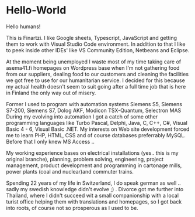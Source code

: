 # Hello-World
Hello humans!

This is Finartzi. I like Google sheets, Typescript, JavaScript and getting them to work with Visual Studio Code environment. 
In addition to that I like to peek inside other IDEs' like VS Community Edition, Netbeans and Eclipse.

At the moment being unemployed I waste most of my time taking care of asema41.fi homepages on Wordpress base when I'm not gathering food from our suppliers, dealing food to our customers and cleaning the facilities we got free to use for our humanitarian service. I decided for this because my actual health doesn't seem to suit going after a full time job that is here in Finland the only way out of misery.

Former I used to program with automation systems Siemens S5, Siemens S7-200, Siemens S7, Dolog AKF, Modicon TSX-Quantum, Selectron MAS 
During my evolving into automation I got a catch of some other programming languages like Turbo Pascal, Delphi, Java, C, C++, C#, Visual Basic 4 - 6, Visual Basic .NET. My interests on Web site development forced me to learn PHP, HTML, CSS and of course databases preferrably MySQL. Before that I only knew MS Access ..

My working experience bases on electrical installations (yes.. this is my original branche), planning, problem solving, engineering, project management, product development and programming in cartonage mills, power plants (coal and nuclear)and commuter trains. 

Spending 22 years of my life in Switzerland, I do speak german as well .. sadly my swedish knowledge didn't evolve ;) . Divorce got me further into Thailand, where I didn't succeed wit a small companionship with a local turist office helping them with translations and homepages, so I got back into roots, of course not so prosperous as I used to be.
